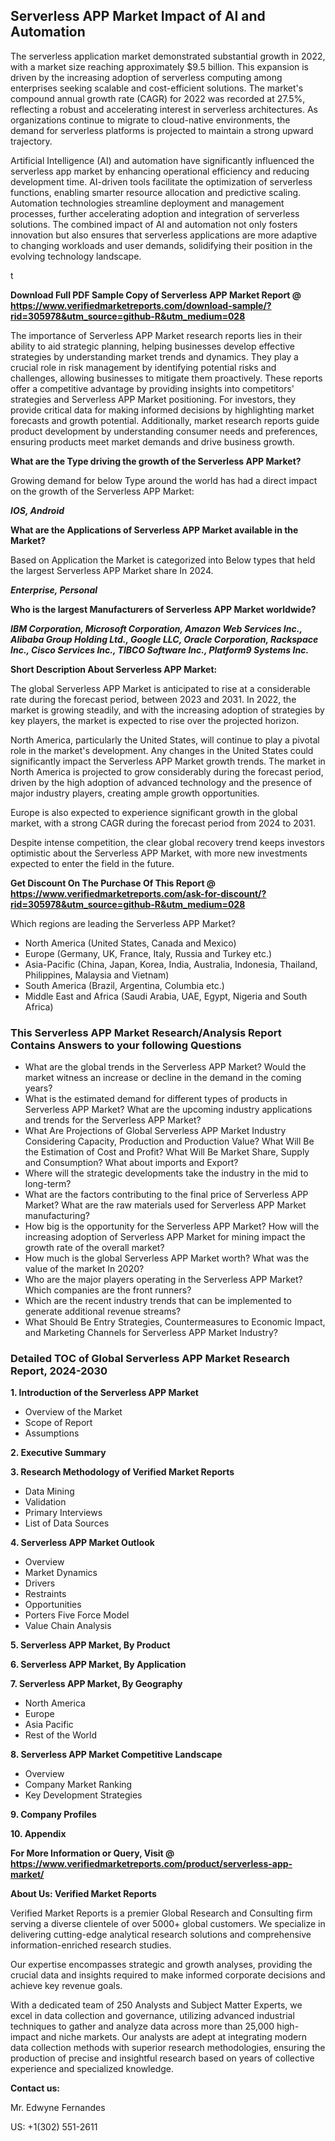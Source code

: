 <h2>Serverless APP Market Impact of AI and Automation</h2><p>The serverless application market demonstrated substantial growth in 2022, with a market size reaching approximately $9.5 billion. This expansion is driven by the increasing adoption of serverless computing among enterprises seeking scalable and cost-efficient solutions. The market's compound annual growth rate (CAGR) for 2022 was recorded at 27.5%, reflecting a robust and accelerating interest in serverless architectures. As organizations continue to migrate to cloud-native environments, the demand for serverless platforms is projected to maintain a strong upward trajectory.</p><p>Artificial Intelligence (AI) and automation have significantly influenced the serverless app market by enhancing operational efficiency and reducing development time. AI-driven tools facilitate the optimization of serverless functions, enabling smarter resource allocation and predictive scaling. Automation technologies streamline deployment and management processes, further accelerating adoption and integration of serverless solutions. The combined impact of AI and automation not only fosters innovation but also ensures that serverless applications are more adaptive to changing workloads and user demands, solidifying their position in the evolving technology landscape.</p>t</p><p id="" class=""><strong>Download Full PDF Sample Copy of Serverless APP Market Report @ <a href="https://www.verifiedmarketreports.com/download-sample/?rid=305978&utm_source=github-R&utm_medium=028" target="_blank">https://www.verifiedmarketreports.com/download-sample/?rid=305978&utm_source=github-R&utm_medium=028</a></strong></p><p>The importance of&nbsp;Serverless APP Market research reports lies in their ability to aid strategic planning, helping businesses develop effective strategies by understanding market trends and dynamics. They play a crucial role in risk management by identifying potential risks and challenges, allowing businesses to mitigate them proactively. These reports offer a competitive advantage by providing insights into competitors' strategies and Serverless APP Market positioning. For investors, they provide critical data for making informed decisions by highlighting market forecasts and growth potential. Additionally, market research reports guide product development by understanding consumer needs and preferences, ensuring products meet market demands and drive business growth.</p><p><strong>What are the&nbsp;Type driving the growth of the Serverless APP Market?</strong></p><p id="" class="">Growing demand for below Type around the world has had a direct impact on the growth of the Serverless APP Market:</p><em><strong>IOS, Android</strong></em></p><strong>What are the&nbsp;Applications&nbsp;of Serverless APP Market available in the Market?</strong></p><p id="" class="">Based on Application the Market is categorized into Below types that held the largest Serverless APP Market share In 2024.</p><em><strong>Enterprise, Personal</strong></em></p><strong>Who is the largest Manufacturers of Serverless APP Market worldwide?</strong></p><p><em><strong>IBM Corporation, Microsoft Corporation, Amazon Web Services Inc., Alibaba Group Holding Ltd., Google LLC, Oracle Corporation, Rackspace Inc., Cisco Services Inc., TIBCO Software Inc., Platform9 Systems Inc.</strong></em></p><p id="" class=""><strong>Short Description About Serverless APP Market:</strong></p><p>The global Serverless APP Market is anticipated to rise at a considerable rate during the forecast period, between 2023 and 2031. In 2022, the market is growing steadily, and with the increasing adoption of strategies by key players, the market is expected to rise over the projected horizon.</p><p>North America, particularly the United States, will continue to play a pivotal role in the market's development. Any changes in the United States could significantly impact the Serverless APP Market growth trends. The market in North America is projected to grow considerably during the forecast period, driven by the high adoption of advanced technology and the presence of major industry players, creating ample growth opportunities.</p><p>Europe is also expected to experience significant growth in the global market, with a strong CAGR during the forecast period from 2024 to 2031.</p><p>Despite intense competition, the clear global recovery trend keeps investors optimistic about the Serverless APP Market, with more new investments expected to enter the field in the future.</p><p id="" class=""><strong>Get Discount On The Purchase Of This Report @ <a href="https://www.verifiedmarketreports.com/ask-for-discount/?rid=305978&utm_source=github-R&utm_medium=028" target="_blank">https://www.verifiedmarketreports.com/ask-for-discount/?rid=305978&utm_source=github-R&utm_medium=028</a></strong></p>Which regions are leading the Serverless APP Market?</p><ul><li>North America (United States, Canada and Mexico)</li><li>Europe (Germany, UK, France, Italy, Russia and Turkey etc.)</li><li>Asia-Pacific (China, Japan, Korea, India, Australia, Indonesia, Thailand, Philippines, Malaysia and Vietnam)</li><li>South America (Brazil, Argentina, Columbia etc.)</li><li>Middle East and Africa (Saudi Arabia, UAE, Egypt, Nigeria and South Africa)</li></ul><h3 id="" class="">This Serverless APP Market Research/Analysis Report Contains Answers to your following Questions</h3><ul><li>What are the global trends in the Serverless APP Market? Would the market witness an increase or decline in the demand in the coming years?</li><li>What is the estimated demand for different types of products in Serverless APP Market? What are the upcoming industry applications and trends for the Serverless APP Market?</li><li>What Are Projections of Global Serverless APP Market Industry Considering Capacity, Production and Production Value? What Will Be the Estimation of Cost and Profit? What Will Be Market Share, Supply and Consumption? What about imports and Export?</li><li>Where will the strategic developments take the industry in the mid to long-term?</li><li>What are the factors contributing to the final price of Serverless APP Market? What are the raw materials used for Serverless APP Market manufacturing?</li><li>How big is the opportunity for the Serverless APP Market? How will the increasing adoption of Serverless APP Market for mining impact the growth rate of the overall market?</li><li>How much is the global Serverless APP Market worth? What was the value of the market In 2020?</li><li>Who are the major players operating in the Serverless APP Market? Which companies are the front runners?</li><li>Which are the recent industry trends that can be implemented to generate additional revenue streams?</li><li>What Should Be Entry Strategies, Countermeasures to Economic Impact, and Marketing Channels for Serverless APP Market Industry?</li></ul><h3 id="" class="">Detailed TOC of Global Serverless APP Market Research Report, 2024-2030</h3><p id="" class=""><strong>1. Introduction of the Serverless APP Market</strong></p><ul><li>Overview of the Market</li><li>Scope of Report</li><li>Assumptions</li></ul><p id="" class=""><strong>2. Executive Summary</strong></p><p id="" class=""><strong>3. Research Methodology of Verified Market Reports</strong></p><ul><li>Data Mining</li><li>Validation</li><li>Primary Interviews</li><li>List of Data Sources</li></ul><p id="" class=""><strong>4. Serverless APP Market Outlook</strong></p><ul><li>Overview</li><li>Market Dynamics</li><li>Drivers</li><li>Restraints</li><li>Opportunities</li><li>Porters Five Force Model</li><li>Value Chain Analysis</li></ul><p id="" class=""><strong>5. Serverless APP Market, By Product</strong></p><p id="" class=""><strong>6. Serverless APP Market, By Application</strong></p><p id="" class=""><strong>7. Serverless APP Market, By Geography</strong></p><ul><li>North America</li><li>Europe</li><li>Asia Pacific</li><li>Rest of the World</li></ul><p id="" class=""><strong>8. Serverless APP Market Competitive Landscape</strong></p><ul><li>Overview</li><li>Company Market Ranking</li><li>Key Development Strategies</li></ul><p id="" class=""><strong>9. Company Profiles</strong></p><p id="" class=""><strong>10. Appendix</strong></p><p id="" class=""><strong>For More Information or Query, Visit @ <a href="https://www.verifiedmarketreports.com/product/serverless-app-market/" target="_blank">https://www.verifiedmarketreports.com/product/serverless-app-market/</a></strong></p><p id="" class=""><strong>About Us: Verified Market Reports</strong></p><p id="" class="">Verified Market Reports is a premier Global Research and Consulting firm serving a diverse clientele of over 5000+ global customers. We specialize in delivering cutting-edge analytical research solutions and comprehensive information-enriched research studies.</p><p id="" class="">Our expertise encompasses strategic and growth analyses, providing the crucial data and insights required to make informed corporate decisions and achieve key revenue goals.</p><p id="" class="">With a dedicated team of 250 Analysts and Subject Matter Experts, we excel in data collection and governance, utilizing advanced industrial techniques to gather and analyze data across more than 25,000 high-impact and niche markets. Our analysts are adept at integrating modern data collection methods with superior research methodologies, ensuring the production of precise and insightful research based on years of collective experience and specialized knowledge.</p><p id="" class=""><strong>Contact us:</strong></p><p id="" class="">Mr. Edwyne Fernandes</p><p id="" class="">US: +1(302) 551-2611</p>